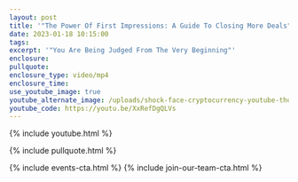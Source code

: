 ```yaml
---
layout: post
title: '"The Power Of First Impressions: A Guide To Closing More Deals"'
date: 2023-01-18 10:15:00
tags:
excerpt: '"You Are Being Judged From The Very Beginning"'
enclosure:
pullquote:
enclosure_type: video/mp4
enclosure_time:
use_youtube_image: true
youtube_alternate_image: /uploads/shock-face-cryptocurrency-youtube-thumbnail.png
youtube_code: https://youtu.be/XxRefDgQLVs
---
```

{% include youtube.html %}

{% include pullquote.html %}

{% include events-cta.html %} {% include join-our-team-cta.html %}